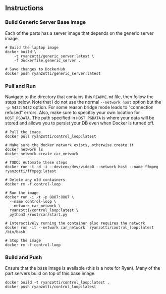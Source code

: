 ## Instructions

### Build Generic Server Base Image

Each of the parts has a server image that depends on the generic server image.

	# Build the laptop image
	docker build \
		-t ryanzotti/generic_server:latest \
		-f Dockerfile.generic_server .

	# Save changes to DockerHub
	docker push ryanzotti/generic_server:latest


### Pull and Run

Navigate to the directory that contains this `README.md` file, then follow the steps below. Note that I do not use the normal `--network host` option but the `-p 5432:5432` option. For some reason bridge mode leads to "connection refused" errors. Also, make sure to specifcy your own location for `HOST_PGDATA`. The path specified in `HOST_PGDATA` is where your data will be stored and allows you to persist your DB even when Docker is turned off.

	# Pull the image
	docker pull ryanzotti/control_loop:latest

	# Make sure the docker network exists, otherwise create it
	docker network ls
	docker network create car_network

	# TODO: Automate these steps
	docker run -t -d -i --device=/dev/video0 --network host --name ffmpeg ryanzotti/ffmpeg:latest

	# Delete any old containers
	docker rm -f control-loop

	# Run the image
	docker run -i -t -p 8887:8887 \
	  --name control-loop \
	  --network car_network \
	  ryanzotti/control_loop:latest \
	  python3 /root/car/start.py

	# Interactively running the container also requires the network
	docker run -it --network car_network  ryanzotti/control_loop:latest /bin/bash

	# Stop the image
	docker rm -f control-loop


### Build and Push

Ensure that the base image is available (this is a note for Ryan). Many of the part servers build on top of this base image.

	docker build -t ryanzotti/control_loop:latest .
	docker push ryanzotti/control_loop:latest
